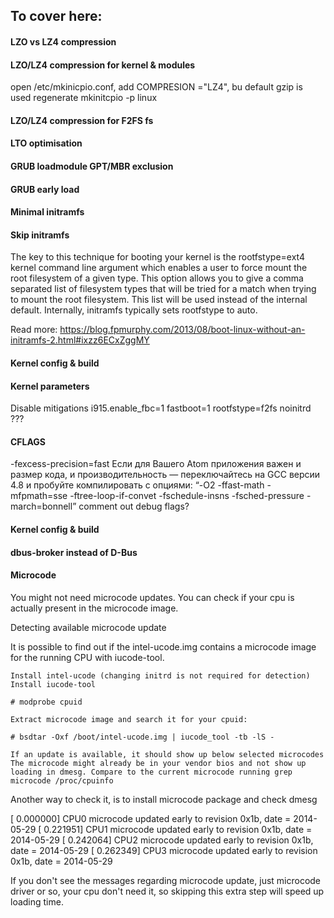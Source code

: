 ## To cover here:


#### LZO vs LZ4 compression

#### LZO/LZ4 compression for kernel & modules

open /etc/mkinicpio.conf, add
COMPRESION ="LZ4", bu default gzip is used
regenerate 
mkinitcpio -p linux


#### LZO/LZ4 compression for F2FS fs

#### LTO optimisation

#### GRUB loadmodule GPT/MBR exclusion

#### GRUB early load

#### Minimal initramfs

#### Skip initramfs

The key to this technique for booting your kernel is the rootfstype=ext4 kernel command line argument which enables a user to force mount the root filesystem of a given type. This option allows you to give a comma separated list of filesystem types that will be tried for a match when trying to mount the root filesystem. This list will be used instead of the internal default. Internally, initramfs typically sets rootfstype to auto.


Read more: https://blog.fpmurphy.com/2013/08/boot-linux-without-an-initramfs-2.html#ixzz6ECxZggMY


#### Kernel config & build

#### Kernel parameters
Disable mitigations
i915.enable_fbc=1 
fastboot=1
rootfstype=f2fs
noinitrd ???

#### CFLAGS

 -fexcess-precision=fast
  Если для Вашего Atom приложения важен и размер кода, и производительность — переключайтесь на GCC версии 4.8 и пробуйте компилировать с опциями:
“-O2 -ffast-math -mfpmath=sse -ftree-loop-if-convet -fschedule-insns -fsched-pressure -march=bonnell”
comment out debug flags?

#### Kernel config & build
#### dbus-broker instead of D-Bus

#### Microcode


You might not need microcode updates. You can check if your cpu is actually present in the microcode image.

Detecting available microcode update

It is possible to find out if the intel-ucode.img contains a microcode image for the running CPU with iucode-tool.

    Install intel-ucode (changing initrd is not required for detection)
    Install iucode-tool

    # modprobe cpuid

    Extract microcode image and search it for your cpuid:

    # bsdtar -Oxf /boot/intel-ucode.img | iucode_tool -tb -lS -

    If an update is available, it should show up below selected microcodes
    The microcode might already be in your vendor bios and not show up loading in dmesg. Compare to the current microcode running grep microcode /proc/cpuinfo


Another way to check it, is to install microcode package and check dmesg

[    0.000000] CPU0 microcode updated early to revision 0x1b, date = 2014-05-29
[    0.221951] CPU1 microcode updated early to revision 0x1b, date = 2014-05-29
[    0.242064] CPU2 microcode updated early to revision 0x1b, date = 2014-05-29
[    0.262349] CPU3 microcode updated early to revision 0x1b, date = 2014-05-29


If you don't see the messages regarding microcode update, just microcode driver or so, your cpu don't need it, so skipping this extra step will speed up loading time.
